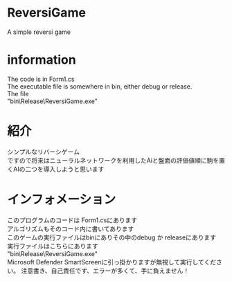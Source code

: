 # ReversiGame  
A simple reversi game  
# information  
The code is in Form1.cs  
The executable file is somewhere in bin, either debug or release.  
The file  
"bin\Release\ReversiGame.exe"  

# 紹介  
シンプルなリバーシゲーム  
ですので将来はニューラルネットワークを利用したAiと盤面の評価値順に駒を置くAIの二つを導入しようと思います  
# インフォメーション  
このプログラムのコードは Form1.csにあります  
アルゴリズムもそのコード内に書いてあります  
このゲームの実行ファイルはbinにありその中のdebug か releaseにあります  
実行ファイルはこちらにあります  
"bin\Release\ReversiGame.exe"  
Microsoft Defender SmartScreenに引っ掛かりますが無視して実行してください。 
注意書き、自己責任です、エラーが多くて、手に負えません！
